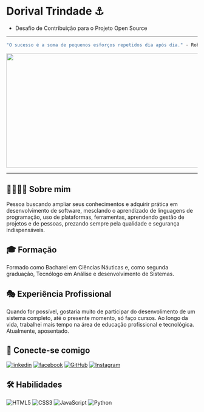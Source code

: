 # Dorival Trindade ⚓
- Desafio de Contribuição para o Projeto Open Source

---
```javascript
"O sucesso é a soma de pequenos esforços repetidos dia após dia." - Robert Collien
```
<div class="autoplay"> 
<img src="https://gifs.eco.br/wp-content/uploads/2022/09/gifs-de-nadar-12.gif" height="300" width="600">
</div>

---

## 👨‍👩‍👦‍👦 Sobre mim
Pessoa buscando ampliar seus conhecimentos e adquirir prática em desenvolvimento de software, mesclando o aprendizado de linguagens de programação, uso de plataformas, ferramentas, aprendendo gestão de projetos e de pessoas, prezando sempre pela qualidade e segurança indispensáveis.

## 🎓 Formação

Formado como Bacharel em Ciências Náuticas e, como segunda graduação, Tecnólogo em Análise e desenvolvimento de Sistemas.

## 🎭 Experiência Profissional

Quando for possível, gostaria muito de participar do desenvolimento de um sistema completo, até o presente momento, só faço cursos. Ao longo da vida, trabalhei mais tempo na área de educação profissional e tecnológica. Atualmente, aposentado.

## 📡 Conecte-se comigo

[![linkedin ](https://img.shields.io/badge/linkedin-0A66C2?style=for-the-badge&logo=linkedin&logoColor=white)](https://www.linkedin.com/in/dorivaltrindade/)
[![facebook ](https://img.shields.io/badge/facebook-1DA1F2?style=for-the-badge&logo=facebook&logoColor=white)](https://www.facebook.com/profile.php?id=100075541714851)
[![GitHub ](https://img.shields.io/badge/GitHub-ec63a1?style=for-the-badge&logo=github&logoColor=fff)](https://github.com/dorivaltrindade/)
[![Instagram ](https://img.shields.io/badge/Instagram-000?style=for-the-badge&logo=instagram)](https://www.instagram.com/dorivalbarrosti/)

## 🛠 Habilidades

![HTML5](https://img.shields.io/badge/HTML5-000?style=for-the-badge&logo=html5) 
![CSS3](https://img.shields.io/badge/CSS3-000?style=for-the-badge&logo=css3&logoColor=264CE4) 
![JavaScript](https://img.shields.io/badge/JavaScript-000?style=for-the-badge&logo=javascript) 
![Python](https://img.shields.io/badge/Python-000?style=for-the-badge&logo=python)
